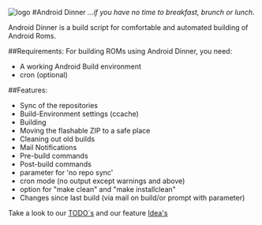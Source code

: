 ![logo](https://nrecom.net/templates/corporate_response/images/s5_logo.png)
#Android Dinner
*...if you have no time to breakfast, brunch or lunch.*


Android Dinner is a build script for comfortable and automated building
of Android Roms.

##Requirements:
For building ROMs using Android Dinner, you need:
- A working Android Build environment
- cron (optional)


##Features:
- Sync of the repositories
- Build-Environment settings (ccache)
- Building
- Moving the flashable ZIP to a safe place
- Cleaning out old builds
- Mail Notifications
- Pre-build commands
- Post-build commands
- parameter for 'no repo sync'
- cron mode (no output except warnings and above)
- option for "make clean" and "make installclean"
- Changes since last build (via mail on build/or prompt with parameter)

Take a look to our [TODO´s](/doc/TODO.md) and our feature [Idea's](/doc/IDEAS.md)
